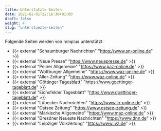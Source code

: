 ```yaml
---
title: Unterstützte Seiten
date: 2021-02-01T22:16:30+01:00
draft: false
weight: 4
slug: "unterstuezte-seiten"
---
```


Folgende Seiten werden von mmplus unterstützt:

- {{< external "Schaumburger Nachrichten" "https://www.sn-online.de" >}}
- {{< external "Neue Presse" "https://www.neuepresse.de" >}}
- {{< external "Peiner Allgemeine" "https://www.paz-online.de" >}}
- {{< external "Wolfburger Allgemeine" "https://www.waz-online.de" >}}
- {{< external "Aller-Zeitung" "https://www.waz-online.de" >}}
- {{< external "Göttinger Tagesblatt" "https://www.goettinger-tageblatt.de" >}}
- {{< external "Eichsfelder Tagesblatt" "https://www.goettinger-tageblatt.de" >}}
- {{< external "Lübecker Nachrrichten" "https://www.ln-online.de" >}}
- {{< external "Ostsee Zeitung" "https://www.ostsee-zeitung.de" >}}
- {{< external "Märkische Allgemeine" "https://www.maz-online.de" >}}
- {{< external "Dresdner Neueste Nachrichten" "https://www.dnn.de" >}}
- {{< external "Leipziger Volkzeitung" "https://www.lvz.de" >}}

